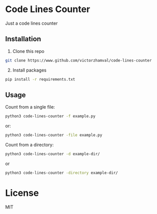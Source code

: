 #  Code Lines Counter

Just a code lines counter

## Installation

 1. Clone this repo

```sh
git clone https://www.github.com/victorzhamval/code-lines-counter
```
2. Install packages

```sh
pip install -r requirements.txt
```

## Usage

Count from a single file:
```sh
python3 code-lines-counter -f example.py
```
or:

```sh
python3 code-lines-counter -file example.py
```

Count from a directory:
```sh
python3 code-lines-counter -d example-dir/
```

or

```sh
python3 code-lines-counter -directory example-dir/
```

# License
MIT